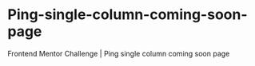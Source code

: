 # Ping-single-column-coming-soon-page
Frontend Mentor Challenge | Ping single column coming soon page
